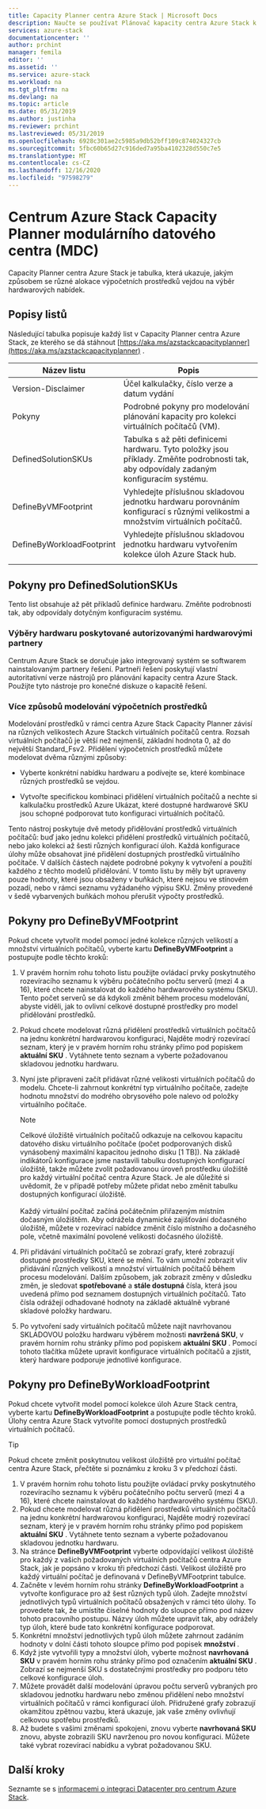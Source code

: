 ```yaml
---
title: Capacity Planner centra Azure Stack | Microsoft Docs
description: Naučte se používat Plánovač kapacity centra Azure Stack k zobrazení přidělení výpočetních prostředků pro nasazení centra Azure Stack.
services: azure-stack
documentationcenter: ''
author: prchint
manager: femila
editor: ''
ms.assetid: ''
ms.service: azure-stack
ms.workload: na
ms.tgt_pltfrm: na
ms.devlang: na
ms.topic: article
ms.date: 05/31/2019
ms.author: justinha
ms.reviewer: prchint
ms.lastreviewed: 05/31/2019
ms.openlocfilehash: 6928c301ae2c5985a9db52bff109c874024327cb
ms.sourcegitcommit: 5fbc60b65d27c916ded7a95ba4102328d550c7e5
ms.translationtype: MT
ms.contentlocale: cs-CZ
ms.lasthandoff: 12/16/2020
ms.locfileid: "97598279"
---
```

# <a name="azure-stack-hub-capacity-planner---modular-data-center-mdc"></a>Centrum Azure Stack Capacity Planner modulárního datového centra (MDC)

Capacity Planner centra Azure Stack je tabulka, která ukazuje, jakým způsobem se různé alokace výpočetních prostředků vejdou na výběr hardwarových nabídek. 

## <a name="worksheet-descriptions"></a>Popisy listů
Následující tabulka popisuje každý list v Capacity Planner centra Azure Stack, ze kterého se dá stáhnout [https://aka.ms/azstackcapacityplanner](https://aka.ms/azstackcapacityplanner) . 

|Název listu|Popis|
|-----|-----|
|Version-Disclaimer|Účel kalkulačky, číslo verze a datum vydání|
|Pokyny|Podrobné pokyny pro modelování plánování kapacity pro kolekci virtuálních počítačů (VM).|
|DefinedSolutionSKUs|Tabulka s až pěti definicemi hardwaru. Tyto položky jsou příklady. Změňte podrobnosti tak, aby odpovídaly zadaným konfiguracím systému.|
|DefineByVMFootprint|Vyhledejte příslušnou skladovou jednotku hardwaru porovnáním konfigurací s různými velikostmi a množstvím virtuálních počítačů.|
|DefineByWorkloadFootprint|Vyhledejte příslušnou skladovou jednotku hardwaru vytvořením kolekce úloh Azure Stack hub.|
|  |  |

## <a name="definedsolutionskus-instructions"></a>Pokyny pro DefinedSolutionSKUs
Tento list obsahuje až pět příkladů definice hardwaru. Změňte podrobnosti tak, aby odpovídaly dotyčným konfiguracím systému.

### <a name="hardware-selections-provided-by-authorized-hardware-partners"></a>Výběry hardwaru poskytované autorizovanými hardwarovými partnery
Centrum Azure Stack se doručuje jako integrovaný systém se softwarem nainstalovaným partnery řešení. Partneři řešení poskytují vlastní autoritativní verze nástrojů pro plánování kapacity centra Azure Stack. Použijte tyto nástroje pro konečné diskuze o kapacitě řešení.

### <a name="multiple-ways-to-model-computing-resources"></a>Více způsobů modelování výpočetních prostředků
Modelování prostředků v rámci centra Azure Stack Capacity Planner závisí na různých velikostech Azure Stackch virtuálních počítačů centra. Rozsah virtuálních počítačů je větší než nejmenší, základní hodnota 0, až do největší Standard_Fsv2. Přidělení výpočetních prostředků můžete modelovat dvěma různými způsoby:

- Vyberte konkrétní nabídku hardwaru a podívejte se, které kombinace různých prostředků se vejdou. 

- Vytvořte specifickou kombinaci přidělení virtuálních počítačů a nechte si kalkulačku prostředků Azure Ukázat, které dostupné hardwarové SKU jsou schopné podporovat tuto konfiguraci virtuálních počítačů.

Tento nástroj poskytuje dvě metody přidělování prostředků virtuálních počítačů: buď jako jednu kolekci přidělení prostředků virtuálních počítačů, nebo jako kolekci až šesti různých konfigurací úloh. Každá konfigurace úlohy může obsahovat jiné přidělení dostupných prostředků virtuálního počítače. V dalších částech najdete podrobné pokyny k vytvoření a použití každého z těchto modelů přidělování. V tomto listu by měly být upraveny pouze hodnoty, které jsou obsaženy v buňkách, které nejsou ve stínovém pozadí, nebo v rámci seznamu vyžádaného výpisu SKU. Změny provedené v šedě vybarvených buňkách mohou přerušit výpočty prostředků.


## <a name="definebyvmfootprint-instructions"></a>Pokyny pro DefineByVMFootprint
Pokud chcete vytvořit model pomocí jedné kolekce různých velikostí a množství virtuálních počítačů, vyberte kartu **DefineByVMFootprint** a postupujte podle těchto kroků:

1. V pravém horním rohu tohoto listu použijte ovládací prvky poskytnutého rozevíracího seznamu k výběru počátečního počtu serverů (mezi 4 a 16), které chcete nainstalovat do každého hardwarového systému (SKU). Tento počet serverů se dá kdykoli změnit během procesu modelování, abyste viděli, jak to ovlivní celkové dostupné prostředky pro model přidělování prostředků.
2. Pokud chcete modelovat různá přidělení prostředků virtuálních počítačů na jednu konkrétní hardwarovou konfiguraci, Najděte modrý rozevírací seznam, který je v pravém horním rohu stránky přímo pod popiskem **aktuální SKU** . Vytáhnete tento seznam a vyberte požadovanou skladovou jednotku hardwaru.
3. Nyní jste připraveni začít přidávat různé velikosti virtuálních počítačů do modelu. Chcete-li zahrnout konkrétní typ virtuálního počítače, zadejte hodnotu množství do modrého obrysového pole nalevo od položky virtuálního počítače.

   > [!NOTE]
   > Celkové úložiště virtuálních počítačů odkazuje na celkovou kapacitu datového disku virtuálního počítače (počet podporovaných disků vynásobený maximální kapacitou jednoho disku [1 TB]). Na základě indikátorů konfigurace jsme nastavili tabulku dostupných konfigurací úložiště, takže můžete zvolit požadovanou úroveň prostředku úložiště pro každý virtuální počítač centra Azure Stack. Je ale důležité si uvědomit, že v případě potřeby můžete přidat nebo změnit tabulku dostupných konfigurací úložiště.<br><br>Každý virtuální počítač začíná počátečním přiřazeným místním dočasným úložištěm. Aby odrážela dynamické zajišťování dočasného úložiště, můžete v rozevírací nabídce změnit číslo místního a dočasného pole, včetně maximální povolené velikosti dočasného úložiště.

4. Při přidávání virtuálních počítačů se zobrazí grafy, které zobrazují dostupné prostředky SKU, které se mění. To vám umožní zobrazit vliv přidávání různých velikostí a množství virtuálních počítačů během procesu modelování. Dalším způsobem, jak zobrazit změny v důsledku změn, je sledovat **spotřebované** a **stále dostupná** čísla, která jsou uvedená přímo pod seznamem dostupných virtuálních počítačů. Tato čísla odrážejí odhadované hodnoty na základě aktuálně vybrané skladové položky hardwaru.
5. Po vytvoření sady virtuálních počítačů můžete najít navrhovanou SKLADOVOU položku hardwaru výběrem možnosti **navržená SKU**, v pravém horním rohu stránky přímo pod popiskem **aktuální SKU** . Pomocí tohoto tlačítka můžete upravit konfigurace virtuálních počítačů a zjistit, který hardware podporuje jednotlivé konfigurace.


## <a name="definebyworkloadfootprint-instructions"></a>Pokyny pro DefineByWorkloadFootprint
Pokud chcete vytvořit model pomocí kolekce úloh Azure Stack centra, vyberte kartu **DefineByWorkloadFootprint** a postupujte podle těchto kroků. Úlohy centra Azure Stack vytvoříte pomocí dostupných prostředků virtuálních počítačů.   

> [!TIP]
> Pokud chcete změnit poskytnutou velikost úložiště pro virtuální počítač centra Azure Stack, přečtěte si poznámku z kroku 3 v předchozí části.

1. V pravém horním rohu tohoto listu použijte ovládací prvky poskytnutého rozevíracího seznamu k výběru počátečního počtu serverů (mezi 4 a 16), které chcete nainstalovat do každého hardwarového systému (SKU).
2. Pokud chcete modelovat různá přidělení prostředků virtuálních počítačů na jednu konkrétní hardwarovou konfiguraci, Najděte modrý rozevírací seznam, který je v pravém horním rohu stránky přímo pod popiskem **aktuální SKU** . Vytáhnete tento seznam a vyberte požadovanou skladovou jednotku hardwaru.
3. Na stránce **DefineByVMFootprint** vyberte odpovídající velikost úložiště pro každý z vašich požadovaných virtuálních počítačů centra Azure Stack, jak je popsáno v kroku tři předchozí části. Velikost úložiště pro každý virtuální počítač je definovaná v DefineByVMFootprint tabulce.
4. Začněte v levém horním rohu stránky **DefineByWorkloadFootprint** a vytvořte konfigurace pro až šest různých typů úloh. Zadejte množství jednotlivých typů virtuálních počítačů obsažených v rámci této úlohy. To provedete tak, že umístíte číselné hodnoty do sloupce přímo pod název tohoto pracovního postupu. Názvy úloh můžete upravit tak, aby odrážely typ úloh, které bude tato konkrétní konfigurace podporovat.
5. Konkrétní množství jednotlivých typů úloh můžete zahrnout zadáním hodnoty v dolní části tohoto sloupce přímo pod popisek **množství** .
6. Když jste vytvořili typy a množství úloh, vyberte možnost **navrhovaná SKU** v pravém horním rohu stránky přímo pod označením **aktuální SKU** . Zobrazí se nejmenší SKU s dostatečnými prostředky pro podporu této celkové konfigurace úloh.
7. Můžete provádět další modelování úpravou počtu serverů vybraných pro skladovou jednotku hardwaru nebo změnou přidělení nebo množství virtuálních počítačů v rámci konfigurací úloh. Přidružené grafy zobrazují okamžitou zpětnou vazbu, která ukazuje, jak vaše změny ovlivňují celkovou spotřebu prostředků.
8. Až budete s vašimi změnami spokojeni, znovu vyberte **navrhovaná SKU** znovu, abyste zobrazili SKU navrženou pro novou konfiguraci. Můžete také vybrat rozevírací nabídku a vybrat požadovanou SKU.

## <a name="next-steps"></a>Další kroky
Seznamte se s [informacemi o integraci Datacenter pro centrum Azure Stack](../operator/azure-stack-datacenter-integration.md).
